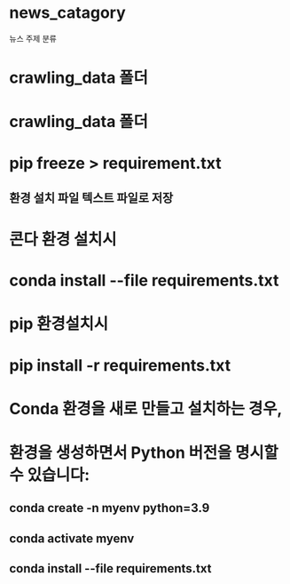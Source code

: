 # news_catagory
뉴스 주제 분류
# crawling_data 폴더
# crawling_data 폴더
# pip freeze > requirement.txt
## 환경 설치 파일 텍스트 파일로 저장
##
# 콘다 환경 설치시
# conda install --file requirements.txt
## 
# pip 환경설치시
# pip install -r requirements.txt
##
# Conda 환경을 새로 만들고 설치하는 경우,
# 환경을 생성하면서 Python 버전을 명시할 수 있습니다:
## conda create -n myenv python=3.9
## conda activate myenv
## conda install --file requirements.txt

